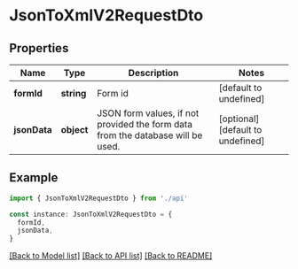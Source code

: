 # JsonToXmlV2RequestDto

## Properties

| Name         | Type       | Description                                                                     | Notes                             |
| ------------ | ---------- | ------------------------------------------------------------------------------- | --------------------------------- |
| **formId**   | **string** | Form id                                                                         | [default to undefined]            |
| **jsonData** | **object** | JSON form values, if not provided the form data from the database will be used. | [optional] [default to undefined] |

## Example

```typescript
import { JsonToXmlV2RequestDto } from './api'

const instance: JsonToXmlV2RequestDto = {
  formId,
  jsonData,
}
```

[[Back to Model list]](../README.md#documentation-for-models) [[Back to API list]](../README.md#documentation-for-api-endpoints) [[Back to README]](../README.md)
